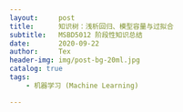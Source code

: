 ```yaml
---
layout:     post
title:      知识树：浅析回归、模型容量与过拟合
subtitle:   MSBD5012 阶段性知识总结
date:       2020-09-22
author:     Tex
header-img: img/post-bg-20ml.jpg
catalog: true
tags:
    - 机器学习 (Machine Learning)

---
```



